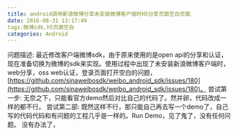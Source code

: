 ```yaml
---
title: android调用新浪微博分享未安装微博客户端时H5分享页面空白页面
date: 2016-08-31 13:17:49
tags:微博sdk,h5页面空白
categories: Android
---
```

问题描述: 最近修改客户端微博sdk，由于原来使用的是open api的分享和认证，现在准备切换为微博的sdk来实现。使用过程中出现了未安装新浪微博客户端时，web分享，oss web认证，登录页面打开空白的问题，[https://github.com/sinaweibosdk/weibo_android_sdk/issues/180](https://github.com/sinaweibosdk/weibo_android_sdk/issues/180)。
尝试第一步: 无奈之下，只能看官方demo然后对比自己的代码了。然并卵，代码改成一样的都不行。
尝试第二部: 既然这样不行，那只能自己再去写一个demo了，自己写的代码代码和有问题的工程几乎是一样的。Run Demo，见了鬼了，没有任何问题。
没有办法了，
